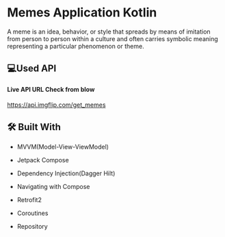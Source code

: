 
# Memes Application Kotlin

A meme is an idea, behavior, or style that spreads by means of imitation from person to person within a culture and often carries symbolic meaning representing a particular phenomenon or theme.

## 💻Used API

####   Live API URL Check from blow

https://api.imgflip.com/get_memes


## 🛠 Built With

* MVVM(Model-View-ViewModel)

* Jetpack Compose
 
* Dependency Injection(Dagger Hilt)

* Navigating with Compose

* Retrofit2

* Coroutines

* Repository

  